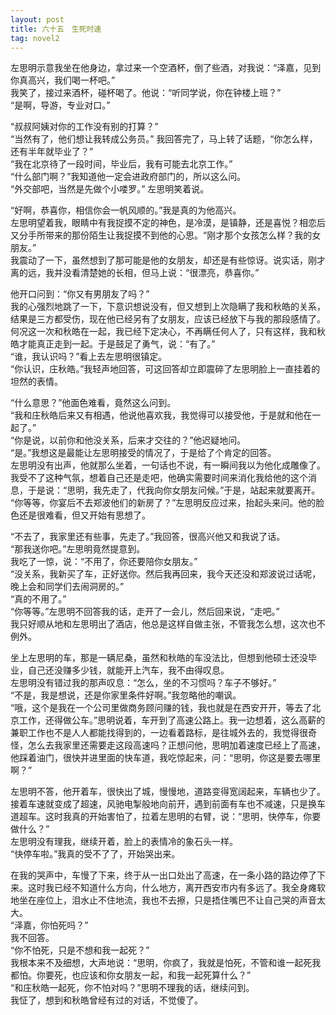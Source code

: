 ```yaml
---
layout: post
title: 六十五　生死时速
tag: novel2
---
```


左思明示意我坐在他身边，拿过来一个空酒杯，倒了些酒，对我说：“泽嘉，见到你真高兴，我们喝一杯吧。”<br />
我笑了，接过来酒杯，碰杯喝了。他说：“听同学说，你在钟楼上班？”<br />
“是啊，导游，专业对口。”

“叔叔阿姨对你的工作没有别的打算？”<br />
“当然有了，他们想让我转成公务员。” 我回答完了，马上转了话题，“你怎么样，还有半年就毕业了？”<br />
“我在北京待了一段时间，毕业后，我有可能去北京工作。”<br />
“什么部门啊？”我知道他一定会进政府部门的，所以这么问。<br />
“外交部吧，当然是先做个小喽罗。” 左思明笑着说。

“好啊，恭喜你，相信你会一帆风顺的。”我是真的为他高兴。<br />
左思明望着我，眼睛中有我捉摸不定的神色，是冷漠，是镇静，还是喜悦？相恋后又分手所带来的那份陌生让我捉摸不到他的心思。“刚才那个女孩怎么样？我的女朋友。”<br />
我震动了一下，虽然想到了那可能是他的女朋友，却还是有些惊讶。说实话，刚才离的远，我并没看清楚她的长相，但马上说：“很漂亮，恭喜你。”

他开口问到：“你又有男朋友了吗？”<br />
我的心强烈地跳了一下，下意识想说没有，但又想到上次隐瞒了我和秋皓的关系，结果是三方都受伤，现在他已经另有了女朋友，应该已经放下与我的那段感情了。何况这一次和秋皓在一起，我已经下定决心，不再瞒任何人了，只有这样，我和秋皓才能真正走到一起。于是鼓足了勇气，说：“有了。”<br />
“谁，我认识吗？”看上去左思明很镇定。<br />
“你认识，庄秋皓。”我轻声地回答，可这回答却立即震碎了左思明脸上一直挂着的坦然的表情。

“什么意思？”他面色难看，竟然这么问到。<br />
“我和庄秋皓后来又有相遇，他说他喜欢我，我觉得可以接受他，于是就和他在一起了。”<br />
“你是说，以前你和他没关系，后来才交往的？”他迟疑地问。<br />
“是。”我想这是最能让左思明接受的情况了，于是给了个肯定的回答。<br />
左思明没有出声，他就那么坐着，一句话也不说，有一瞬间我以为他化成雕像了。我受不了这种气氛，想着自己还是走吧，他确实需要时间来消化我给他的这个消息，于是说：“思明，我先走了，代我向你女朋友问候。”于是，站起来就要离开。<br />
“你等等，你宴后不去郑波他们的新房了？”左思明反应过来，抬起头来问。他的脸色还是很难看，但又开始有思想了。

“不去了，我家里还有些事，先走了。”我回答，很高兴他又和我说了话。<br />
“那我送你吧。”左思明竟然提意到。<br />
我吃了一惊，说：“不用了，你还要陪你女朋友。”<br />
“没关系，我新买了车，正好送你。然后我再回来，我今天还没和郑波说过话呢，晚上会和同学们去闹洞房的。”<br />
“真的不用了。”<br />
“你等等。”左思明不回答我的话，走开了一会儿，然后回来说，“走吧。”<br />
我只好顺从地和左思明出了酒店，他总是这样自做主张，不管我怎么想，这次也不例外。

坐上左思明的车，那是一辆尼桑，虽然和秋皓的车没法比，但想到他硕士还没毕业，自己还没赚多少钱，就能开上汽车，我不由得叹息。<br />
左思明没有错过我的那声叹息：“怎么，坐的不习惯吗？车子不够好。”<br />
“不是，我是想说，还是你家里条件好啊。”我忽略他的嘲讽。<br />
“哦，这个是我在一个公司里做商务顾问赚的钱，我也就是在西安开开，等去了北京工作，还得做公车。”思明说着，车开到了高速公路上。我一边想着，这么高薪的兼职工作也不是人人都能找得到的，一边看着路标，是往城外去的，我觉得很奇怪，怎么去我家里还需要走这段高速吗？正想问他，思明加着速度已经上了高速，他踩着油门，很快并进里面的快车道，我吃惊起来，问：“思明，你这是要去哪里啊？”

左思明不答，他开着车，很快出了城，慢慢地，道路变得宽阔起来，车辆也少了。接着车速就变成了超速，风驰电掣般地向前开，遇到前面有车也不减速，只是换车道超车。这时我真的开始害怕了，拉着左思明的右臂，说：“思明，快停车，你要做什么？”<br />
左思明没有理我，继续开着，脸上的表情冷的象石头一样。<br />
“快停车啦。”我真的受不了了，开始哭出来。

在我的哭声中，车慢了下来，终于从一出口处出了高速，在一条小路的路边停了下来。这时我已经不知道什么方向，什么地方，离开西安市内有多远了。我全身瘫软地坐在座位上，泪水止不住地流，我也不去擦，只是捂住嘴巴不让自己哭的声音太大。<br />
“泽嘉，你怕死吗？”<br />
我不回答。<br />
“你不怕死，只是不想和我一起死？”<br />
我根本来不及细想，大声地说：“思明，你疯了，我就是怕死，不管和谁一起死我都怕。你要死，也应该和你女朋友一起，和我一起死算什么？”<br />
“和庄秋皓一起死，你不怕对吗？”思明不理我的话，继续问到。<br />
我怔了，想到和秋皓曾经有过的对话，不觉傻了。
